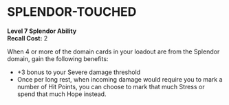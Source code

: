# SPLENDOR-TOUCHED

**Level 7 Splendor Ability**  
**Recall Cost:** 2

When 4 or more of the domain cards in your loadout are from the Splendor domain, gain the following benefits:

- +3 bonus to your Severe damage threshold
- Once per long rest, when incoming damage would require you to mark a number of Hit Points, you can choose to mark that much Stress or spend that much Hope instead.